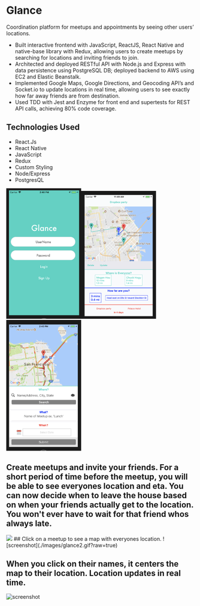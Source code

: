 # Glance

Coordination platform for meetups and appointments by seeing other users’ locations.

- Built interactive frontend with JavaScript, ReactJS, React Native and native-base library with Redux, allowing users to create meetups by searching for locations and inviting friends to join.
- Architected and deployed RESTful API with Node.js and Express with data persistence using PostgreSQL DB; deployed backend to AWS using EC2 and Elastic Beanstalk.
- Implemented Google Maps, Google Directions, and Geocoding API’s and Socket.io to update locations in real time, allowing users to see exactly how far away friends are from destination.
- Used TDD with Jest and Enzyme for front end and supertests for REST API calls, achieving 80% code coverage.

## Technologies Used
- React.Js
- React Native
- JavaScript
- Redux
- Custom Styling
- Node/Express
- PostgresQL

<img src="./images/glanceScreenShot2.png" width="200"><img src="./images/glanceScreenShot1.png" width="200">
<img src="./images/glanceScreenShot3.png" width="200">

## Create meetups and invite your friends.  For a short period of time before the meetup, you will be able to see everyones location and eta.  You can now decide when to leave the house based on when your friends actually get to the location.  You won't ever have to wait for that friend whos always late.

<img src="./images/glance1.gif" width="200">
## Click on a meetup to see a map with everyones location.
![screenshot](./images/glance2.gif?raw=true)

## When you click on their names, it centers the map to their location.  Location updates in real time.

![screenshot](./images/glance3.gif?raw=true)




